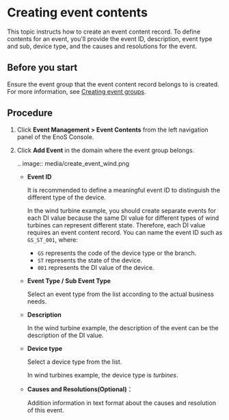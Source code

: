 # Creating event contents

This topic instructs how to create an event content record. To define contents for an event, you'll provide the event ID, description, event type and sub, device type, and the causes and resolutions for the event.

## Before you start

Ensure the event group that the event content record belongs to is created. For more information, see [Creating event groups](create_event_group).

## Procedure

1. Click **Event Management > Event Contents** from the left navigation panel of the EnoS Console.

2. Click **Add Event** in the domain where the event group belongs.

   .. image:: media/create_event_wind.png

   - **Event ID**

     It is recommended to define a meaningful event ID to distinguish the different type of the device.

     In the wind turbine example, you should create separate events for each DI value because the same DI value for different types of wind turbines can represent different state. Therefore, each DI value requires an event content record. You can name the event ID such as `GS_ST_001`, where:

     + `GS` represents the code of the device type or the branch.
     + `ST` represents the state of the device.
     + `001` represents the DI value of the device.

   - **Event Type / Sub Event Type**

     Select an event type from the list according to the actual business needs.

   - **Description**

     In the wind turbine example, the description of the event can be the description of the DI value.

   - **Device type**

     Select a device type from the list.

     In wind turbines example, the device type is _turbines_.   

   - **Causes and Resolutions(Optional)**：

     Addition information in text format about the causes and resolution of this event.
